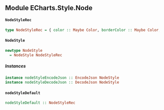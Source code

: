 ## Module ECharts.Style.Node

#### `NodeStyleRec`

``` purescript
type NodeStyleRec = { color :: Maybe Color, borderColor :: Maybe Color, borderWidth :: Maybe Number }
```

#### `NodeStyle`

``` purescript
newtype NodeStyle
  = NodeStyle NodeStyleRec
```

##### Instances
``` purescript
instance nodeStyleEncodeJson :: EncodeJson NodeStyle
instance nodeStyleDecodeJson :: DecodeJson NodeStyle
```

#### `nodeStyleDefault`

``` purescript
nodeStyleDefault :: NodeStyleRec
```


